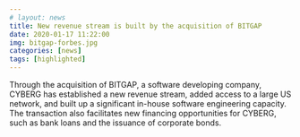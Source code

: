 ```yaml
---
# layout: news
title: New revenue stream is built by the acquisition of BITGAP
date: 2020-01-17 11:22:00
img: bitgap-forbes.jpg
categories: [news]
tags: [highlighted]
---
```


Through the acquisition of BITGAP, a software developing company, CYBERG has established a new revenue stream, added access to a large US network, and built up a significant in-house software engineering capacity. The transaction also facilitates new financing opportunities for CYBERG, such as bank loans and the issuance of corporate bonds.
